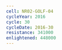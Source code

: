 ```yaml
---
cell: NR02-GOLF-04
cycleYear: 2016
cycle: 30
cycleDate: 2016-30
resistance: 341000
enlightened: 448000 
---
```

      